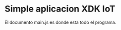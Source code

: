 Simple aplicacion XDK IoT
============================
El documento main.js es donde esta todo el programa.
